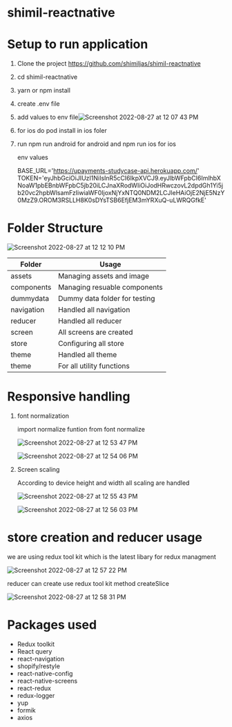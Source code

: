 # shimil-reactnative

# Setup to run application

  1. Clone the project https://github.com/shimiljas/shimil-reactnative
  2. cd shimil-reactnative
  3. yarn or npm install
  4. create .env file
  5. add values to env file![Screenshot 2022-08-27 at 12 07 43 PM](https://user-images.githubusercontent.com/25904529/187018333-f18af5a8-216a-4d05-820c-4e59be0a1e3a.png)
  6. for ios do pod install in ios foler
  7. run npm run android for android and npm run ios for ios
  
      env values
      
      BASE_URL='https://upayments-studycase-api.herokuapp.com/'
      TOKEN='eyJhbGciOiJIUzI1NiIsInR5cCI6IkpXVCJ9.eyJlbWFpbCI6ImlhbXNoaW1pbEBnbWFpbC5jb20iLCJnaXRodWIiOiJodHRwczovL2dpdGh1Yi5jb20vc2hpbWlsamFzIiwiaWF0IjoxNjYxNTQ0NDM2LCJleHAiOjE2NjE5NzY0MzZ9.OROM3RSLLH8K0sDYsTSB6EfjEM3mYRXuQ-uLWRQGfkE'
      

# Folder Structure

 
![Screenshot 2022-08-27 at 12 12 10 PM](https://user-images.githubusercontent.com/25904529/187018463-7936df9d-e7d9-4251-b967-a32a80b92b45.png)

 
| Folder  | Usage |
| ------------- | ------------- |
| assets | Managing assets and image  |
| components  | Managing resuable components  |
| dummydata  | Dummy data folder for testing  |
| navigation  | Handled all navigation  |
| reducer  | Handled all reducer  |
| screen  | All screens are created  |
| store  | Configuring all store |
| theme  | Handled all theme |
| theme  | For all utility functions |

# Responsive handling

 1. font normalization
    
     import normalize funtion from font normalize
   
     ![Screenshot 2022-08-27 at 12 53 47 PM](https://user-images.githubusercontent.com/25904529/187019856-158968d6-bb05-43ac-b7ba-48f23ee188d8.png)

     ![Screenshot 2022-08-27 at 12 54 06 PM](https://user-images.githubusercontent.com/25904529/187019864-adbf802e-f5f2-41fc-9c17-bdc1c0ee269c.png)
   
 2. Screen scaling

     According to device height and width all scaling are handled
     
     ![Screenshot 2022-08-27 at 12 55 43 PM](https://user-images.githubusercontent.com/25904529/187019937-c10d2fd6-ebb5-4d57-bbc8-79e4770db253.png)

     ![Screenshot 2022-08-27 at 12 56 03 PM](https://user-images.githubusercontent.com/25904529/187019943-c009f9f8-083c-49e9-b76d-2858418fcb7d.png)



# store creation and reducer usage

  we are using redux tool kit which is the latest libary for redux managment
  

  ![Screenshot 2022-08-27 at 12 57 22 PM](https://user-images.githubusercontent.com/25904529/187019984-485e1263-c7f2-4cee-a7e4-edbf3f1ea9f1.png)
  
  reducer can create use redux tool kit method createSlice

  ![Screenshot 2022-08-27 at 12 58 31 PM](https://user-images.githubusercontent.com/25904529/187020038-ead53898-5561-4edc-8267-14b8560f2823.png)
  
  
  # Packages used
  
  * Redux toolkit
  * React query
  * react-navigation
  * shopify/restyle
  * react-native-config
  * react-native-screens
  * react-redux
  * redux-logger
  * yup
  * formik
  * axios



  
  
  
  
  

